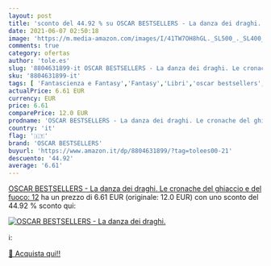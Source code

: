```yaml
---
layout: post
title: 'sconto del 44.92 % su OSCAR BESTSELLERS - La danza dei draghi.  '
date: 2021-06-07 02:50:18
image: 'https://m.media-amazon.com/images/I/41TW7OH8hGL._SL500_._SL400_.jpg'
comments: true
category: ofertas
author: 'tole.es'
slug: '8804631899-it OSCAR BESTSELLERS - La danza dei draghi. Le cronache del...'
sku: '8804631899-it'
tags: [ 'Fantascienza e Fantasy','Fantasy','Libri','oscar bestsellers', ]
actualPrice: 6.61 EUR
currency: EUR
price: 6.61
comparePrice: 12.0 EUR
prodname: 'OSCAR BESTSELLERS - La danza dei draghi. Le cronache del ghiaccio e del fuoco: 12'
country: 'it'
flag: '🇮🇹'
brand: 'OSCAR BESTSELLERS'
buyurl: 'https://www.amazon.it/dp/8804631899/?tag=tolees00-21'
descuento: '44.92'
average: '6.61'
---
```


[OSCAR BESTSELLERS - La danza dei draghi. Le cronache del ghiaccio e del fuoco: 12](https://www.amazon.it/dp/8804631899/?tag=tolees00-21) ha un prezzo di 6.61 EUR (originale: 12.0 EUR) con uno sconto del 44.92 % sconto qui:

[![OSCAR BESTSELLERS - La danza dei draghi.](https://m.media-amazon.com/images/I/41TW7OH8hGL._SL500_._SL400_.jpg)](https://www.amazon.it/dp/8804631899/?tag=tolees00-21)

ℹ️:


[🛒 Acquista qui!!](https://www.amazon.it/dp/8804631899/?tag=tolees00-21)
